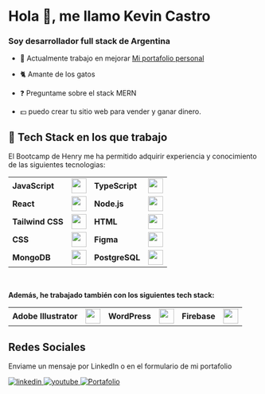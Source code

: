# Hola 👋, me llamo Kevin Castro

### Soy desarrollador full stack de Argentina
  

- 🔭 Actualmente trabajo en mejorar [Mi portafolio personal](https://portafolio3-95zh.vercel.app/)  
  

- 🐈 Amante de los gatos
  

- ❓ Preguntame sobre el stack MERN   
  

- 💵 puedo crear tu sitio web para vender y ganar dinero.  
  

## 🚀 Tech Stack en los que trabajo
El Bootcamp de Henry me ha permitido adquirir experiencia y conocimiento de las siguientes tecnologias:

<table>
  <tr>
    <td><strong>JavaScript</strong></td>
    <td><img src="https://cdn.jsdelivr.net/gh/devicons/devicon/icons/javascript/javascript-original.svg" height="30"/></td>
    <td><strong>TypeScript</strong></td>
    <td><img src="https://cdn.jsdelivr.net/gh/devicons/devicon/icons/typescript/typescript-original.svg" height="30"/></td>
  </tr>
  <tr>
    <td><strong>React</strong></td>
    <td><img src="https://cdn.jsdelivr.net/gh/devicons/devicon/icons/react/react-original.svg" height="30"/></td>
    <td><strong>Node.js</strong></td>
    <td><img src="https://cdn.jsdelivr.net/gh/devicons/devicon/icons/nodejs/nodejs-original.svg" height="30"/></td>
  </tr>
  <tr>
    <td><strong>Tailwind CSS</strong></td>
    <td><img src="https://cdn.jsdelivr.net/gh/devicons/devicon/icons/tailwindcss/tailwindcss-plain.svg" height="30"/></td>
    <td><strong>HTML</strong></td>
    <td><img src="https://cdn.jsdelivr.net/gh/devicons/devicon/icons/html5/html5-original.svg" height="30"/></td>
  </tr>
  <tr>
    <td><strong>CSS</strong></td>
    <td><img src="https://cdn.jsdelivr.net/gh/devicons/devicon/icons/css3/css3-original.svg" height="30"/></td>
    <td><strong>Figma</strong></td>
    <td><img src="https://cdn.jsdelivr.net/gh/devicons/devicon/icons/figma/figma-original.svg" height="30"/></td>
  </tr>
  <tr>
    <td><strong>MongoDB</strong></td>
    <td><img src="https://cdn.jsdelivr.net/gh/devicons/devicon/icons/mongodb/mongodb-original.svg" height="30"/></td>
    <td><strong>PostgreSQL</strong></td>
    <td><img src="https://cdn.jsdelivr.net/gh/devicons/devicon/icons/postgresql/postgresql-original.svg" height="30"/></td>
  </tr>
</table>

<br/>

**Además, he trabajado también con los siguientes tech stack:**

<table>
  <tr>
    <td><strong>Adobe Illustrator</strong></td>
    <td><img src="https://upload.wikimedia.org/wikipedia/commons/f/fb/Adobe_Illustrator_CC_icon.svg" height="30" /></td>
    <td><strong>WordPress</strong></td>
    <td><img src="https://upload.wikimedia.org/wikipedia/commons/9/98/WordPress_blue_logo.svg" height="30" /></td>
    <td><strong>Firebase</strong></td>
    <td><img src="https://cdn.jsdelivr.net/gh/devicons/devicon/icons/firebase/firebase-plain.svg" height="30"/></td>
  </tr>
</table>


## Redes Sociales
Enviame un mensaje por LinkedIn o en el formulario de mi portafolio
<div align="start">
<a href="https://www.linkedin.com/in/kevin-castro-b12357214/" target="_blank">
<img src=https://img.shields.io/badge/linkedin-%231E77B5.svg?&style=for-the-badge&logo=linkedin&logoColor=white alt=linkedin style="margin-bottom: 5px;" />
</a>
<a href="https://www.youtube.com/@practicandoprogramacion2022" target="_blank">
<img src=https://img.shields.io/badge/youtube-%23EE4831.svg?&style=for-the-badge&logo=youtube&logoColor=white alt=youtube style="margin-bottom: 5px;" />
</a>
<a href="https://portafolio3-95zh.vercel.app/" target="_blank">
<img src="https://img.shields.io/badge/Portafolio-%2324292e.svg?&style=for-the-badge&logo=portfolio&logoColor=white" alt="Portafolio" style="margin-bottom: 5px;" />
</a>
</div>  
  

<br/>  
